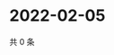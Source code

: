 # 2022-02-05

共 0 条

<!-- BEGIN WEIBO -->
<!-- 最后更新时间 Sat Feb 05 2022 19:08:52 GMT+0800 (China Standard Time) -->

<!-- END WEIBO -->

